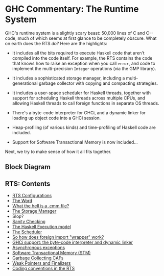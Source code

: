 # GHC Commentary: The Runtime System



GHC's runtime system is a slightly scary beast: 50,000 lines of C and C-- code, much of which seems at first glance to be completely obscure.  What on earth does the RTS *do*?  Here are the highlights:


- It includes all the bits required to execute Haskell code that aren't compiled into the code itself.
  For example, the RTS contains the code that knows how to raise an exception when you call `error`,
  and code to implement the multi-precision `Integer` operations (via the GMP library).

- It includes a sophisticated storage manager, including a multi-generational garbage collector with copying
  and compacting strategies.

- It includes a user-space scheduler for Haskell threads, together with support for scheduling Haskell threads
  across multiple CPUs, and allowing Haskell threads to call foreign functions in separate OS threads.

- There's a byte-code interpreter for GHCi, and a dynamic linker for loading up object code into a GHCi session.

- Heap-profiling (of various kinds) and time-profiling of Haskell code are included.

- Support for Software Transactional Memory is now included...


Next, we try to make sense of how it all fits together.


## Block Diagram



[](/trac/ghc/attachment/wiki/Commentary/Rts/rts-overview.png)


## RTS: Contents


- [RTS Configurations](commentary/rts/config)
- [The Word](commentary/rts/word)
- [What the hell is a .cmm file?](commentary/rts/cmm)
- [The Storage Manager](commentary/rts/storage)
- Slop?
- [Sanity Checking](commentary/rts/sanity)
- [The Haskell Execution model](commentary/rts/haskell-execution)
- [The Scheduler](commentary/rts/scheduler)
- [So how does foreign import "wrapper" work?](commentary/rts/ffi)
- [GHCi support: the byte-code interpreter and dynamic linker](commentary/rts/interpreter)
- [Asynchronous exceptions](commentary/rts/async-exceptions)
- [Software Transactional Memory (STM)](commentary/rts/stm)
- [Garbage Collecting CAFs](commentary/rts/ca-fs)
- [Weak Pointers and Finalizers](commentary/rts/weak)
- [Coding conventions in the RTS](commentary/rts/conventions)
